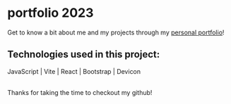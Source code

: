 # portfolio 2023
Get to know a bit about me and my projects through my <a href="https://github.com/Rhemb/portfolio2023" alt="portfolio" target="_blank">personal portfolio</a>!
## Technologies used in this project:
JavaScript | Vite | React | Bootstrap | Devicon

<br>
Thanks for taking the time to checkout my github!

